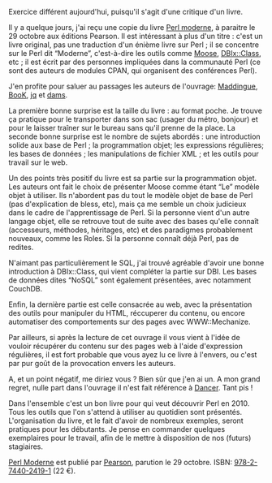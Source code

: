 Exercice différent aujourd'hui, puisqu'il s'agit d'une critique d'un livre.

Il y a quelque jours, j'ai reçu une copie du livre [Perl moderne](http://www.pearson.fr/livre/?GCOI=27440100979970), à paraitre le 29 octobre aux éditions Pearson. Il est intéressant à plus d'un titre : c'est un livre original, pas une traduction d'un énième livre sur Perl ; il se concentre sur le Perl dit “Moderne”, c'est-à-dire les outils comme [Moose](http://search.cpan.org/perldoc?Moose), [DBIx::Class](http://search.cpan.org/perldoc?DBIx::Class), etc ; il est écrit par des personnes impliquées dans la communauté Perl (ce sont des auteurs de modules CPAN, qui organisent des conférences Perl).

J'en profite pour saluer au passages les auteurs de l'ouvrage: [Maddingue](http://github.com/maddingue), [BooK](http://github.com/book), [jq](http://github.com/jquelin) et [dams](http://github.com/dams).

La première bonne surprise est la taille du livre : au format poche. Je trouve ça pratique pour le transporter dans son sac (usager du métro, bonjour) et pour le laisser traîner sur le bureau sans qu'il prenne de la place. La seconde bonne surprise est le nombre de sujets abordés : une introduction solide aux base de Perl ; la programmation objet; les expressions régulières; les bases de données ; les manipulations de fichier XML ; et les outils pour travail sur le web.

Un des points très positif du livre est sa partie sur la programmation objet. Les auteurs ont fait le choix de présenter Moose comme étant “Le” modèle objet à utiliser. Ils n'abordent pas du tout le modèle objet de base de Perl (pas d'explication de bless, etc), mais ça me semble un choix judicieux dans le cadre de l'apprentissage de Perl. Si la personne vient d'un autre langage objet, elle se retrouve tout de suite avec des bases qu'elle connaît (accesseurs, méthodes, héritages, etc) et des paradigmes probablement nouveaux, comme les Roles. Si la personne connaît déjà Perl, pas de redites.

N'aimant pas particulièrement le SQL, j'ai trouvé agréable d'avoir une bonne introduction à DBIx::Class, qui vient compléter la partie sur DBI. Les bases de données dites “NoSQL” sont également présentées, avec notamment CouchDB.

Enfin, la dernière partie est celle consacrée au web, avec la présentation des outils pour manipuler du HTML, réccuperer du contenu, ou encore automatiser des comportements sur des pages avec WWW::Mechanize.

Par ailleurs, si après la lecture de cet ouvrage il vous vient à l'idée de vouloir récupérer du contenu sur des pages web à l'aide d'expression régulières, il est fort probable que vous ayez lu ce livre à l'envers, ou c'est par pur goût de la provocation envers les auteurs.

A, et un point négatif, me diriez vous ? Bien sûr que j'en ai un. A mon grand regret, nulle part dans l'ouvrage il n'est fait référence à [Dancer](http://github.com/perldancer/dancer). Tant pis !

Dans l'ensemble c'est un bon livre pour qui veut découvrir Perl en 2010. Tous les outils que l'on s'attend à utiliser au quotidien sont présentés. L'organisation du livre, et le fait d'avoir de nombreux exemples, seront pratiques pour les débutants. Je pense en commander quelques exemplaires pour le travail, afin de le mettre à disposition de nos (futurs) stagiaires.

[Perl Moderne](http://www.pearson.fr/livre/?GCOI=27440100979970) est publié par [Pearson](http://www.pearson.fr/), parution le 29 octobre. ISBN: [978-2-7440-2419-1](http://www.amazon.fr/Perl-S%C3%A9bastien-Aperghis-Tramoni/dp/2744024198/ref=sr_1_1?ie=UTF8&qid=1288034071&sr=8-1) (22 €).
